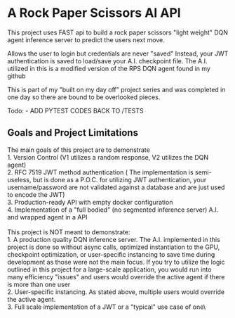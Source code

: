 # A Rock Paper Scissors AI API 

This project uses FAST api to build a rock paper scissors "light weight" DQN agent inference server to predict the users next move.

Allows the user to login but credentials are never "saved"
Instead, your JWT authentication is saved to load/save your A.I. checkpoint file. The A.I. utilized in this is a modified version of the RPS DQN agent found in my github

This is part of my "built on my day off" project series and was completed in one day so there are bound to be overlooked pieces.

Todo: - ADD PYTEST CODES BACK TO /TESTS
## Goals and Project Limitations
The main goals of this project are to demonstrate \
    1. Version Control (V1 utilizes a random response, V2 utilizes the DQN agent) \
    2. RFC 7519 JWT method authentication ( The implementation is semi-useless, but is done as a P.O.C. for utilizing JWT authentication, your username/password are not validated against a database and are just used to encode the JWT) \
    3. Production-ready API with empty docker configuration \
    4. Implementation of a "full bodied" (no segmented inference server) A.I. and wrapped agent in a API \
\
This project is NOT meant to demonstrate:\
    1. A production quality DQN inference server. The A.I. implemented in this project is done so without async calls, optimized instantiation to the GPU, checkpoint optimization, or user-specific instancing to save time during development as those were not the main focus. If you try to utilize the logic outlined in this project for a large-scale application, you would run into many efficiency "issues" and users would override the active agent if there is more than one user\
    2. User-specific instancing. As stated above, multiple users would override the active agent.\
    3. Full scale implementation of a JWT or a "typical" use case of one\

